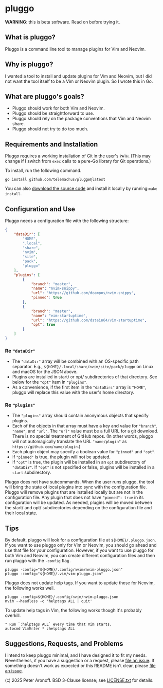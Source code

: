 # pluggo

**WARNING**: this is beta software. Read on before trying it.

## What is pluggo?

Pluggo is a command line tool to manage plugins for Vim and Neovim.

## Why is pluggo?

I wanted a tool to install and update plugins for Vim and Neovim, but I did not
want the tool itself to be a Vim or Neovim plugin. So I wrote this in Go.

## What are pluggo's goals?

+ Pluggo should work for both Vim and Neovim.
+ Pluggo should be straightforward to use.
+ Pluggo should rely on the package conventions that Vim and Neovim share.
+ Pluggo should not try to do too much.

## Requirements and Installation

Pluggo requires a working installation of Git in the user's `PATH`. (This may
change if I switch from `exec` calls to a pure-Go library for Git operations.)

To install, run the following command.

```shell
go install github.com/telemachus/pluggo@latest
```

You can also [download the source code][pluggo] and install it locally by
running `make install`.

## Configuration and Use

Pluggo needs a configuration file with the following structure:

```json
{
    "dataDir": [
        "HOME",
        ".local",
        "share",
        "nvim",
        "site",
        "pack",
        "pluggo"
    ],
    "plugins": [
        {
            "branch": "master",
            "name": "nvim-snippy",
            "url": "https://github.com/dcampos/nvim-snippy",
            "pinned": true
        },
        {
            "branch": "master",
            "name": "vim-startuptime",
            "url": "https://github.com/dstein64/vim-startuptime",
            "opt": true
        }
    ]
}
```

### Re `"dataDir"`

+ The `"dataDir"` array will be combined with an OS-specific path separator.
  E.g., `${HOME}/.local/share/nvim/site/pack/pluggo` on Linux and macOS for the
  JSON above.
+ Plugins are installed in start/ or opt/ subdirectories of that directory. See
  below for the `"opt"` item in `"plugins"`.
+ As a convenience, if the first item in the `"dataDirs"` array is `"HOME"`,
  pluggo will replace this value with the user's home directory.

### Re `"plugins"`

+ The `"plugins"` array should contain anonymous objects that specify plugins.
+ Each of the objects in that array must have a key and value for `"branch"`,
  `"name"`, and `"url"`. The `"url"` value must be a full URL for a git
  download. There is no special treatment of GitHub repos. (In other words,
  pluggo will not automagically translate the URL `"name/plugin"` as
  `https://github.com/name/plugin`.)
+ Each plugin object may specify a boolean value for `"pinned"` and `"opt"`.
+ If `"pinned"` is true, the plugin will not be updated.
+ If `"opt"` is true, the plugin will be installed in an `opt` subdirectory of
  `"dataDir"`. If `"opt"` is not specified or false, plugins will be installed
  in a `start` subdirectory.

Pluggo does not have subcommands. When the user runs pluggo, the tool will bring
the state of local plugins into sync with the configuration file. Pluggo will
remove plugins that are installed locally but are not in the configuration file.
Any plugin that does not have `"pinned": true` in its configuration will be
updated. As needed, plugins will be moved between the start/ and opt/
subdirectories depending on the configuration file and their local state.

## Tips

By default, pluggo will look for a configuration file at `${HOME}/.pluggo.json`.
If you want to use pluggo only for Vim or Neovim, you should go ahead and use
that file for your configuration. However, if you want to use pluggo for both
Vim and Neovim, you can create different configuration files and then run pluggo
with the `-config` flag.

```shell
pluggo -config="${HOME}/.config/nvim/nvim-pluggo.json"
pluggo -config="${HOME}/.vim/vim-pluggo.json"
```

Pluggo does not update help tags. If you want to update those for Neovim, the
following works well.

```shell
pluggo -config=${HOME}/.config/nvim/nvim-pluggo.json
nvim --headless -c 'helptags ALL | quit'
```

To update help tags in Vim, the following works though it's probably overkill.

```vim
" Run `:helptags ALL` every time that Vim starts.
autocmd VimEnter * :helptags ALL
```
## Suggestions, Requests, and Problems

I intend to keep pluggo minimal, and I have designed it to fit my needs.
Nevertheless, if you have a suggestion or a request, please [file an
issue][issue]. If something doesn't work as expected or this README isn't clear,
please [file an issue][issue].

[pluggo]: https://github.com/telemachus/pluggo
[issue]: https://github.com/telemachus/pluggo/issues

(c) 2025 Peter Aronoff. BSD 3-Clause license; see [LICENSE.txt][license] for
details.

[license]: /LICENSE.txt
